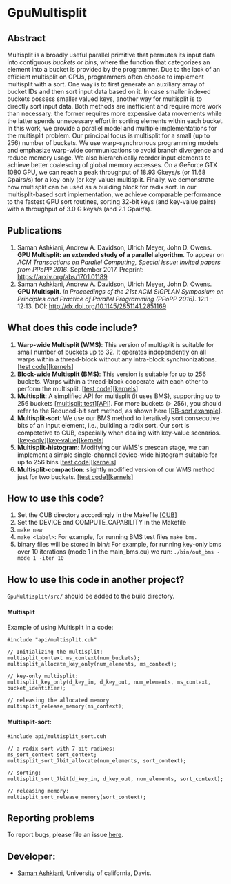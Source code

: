 # GpuMultisplit

## Abstract
Multisplit is a broadly useful parallel primitive that permutes its input data into contiguous _buckets_ or _bins_, where the function that categorizes an element into a bucket is provided by the programmer.
Due to the lack of an efficient multisplit on GPUs, programmers often choose to implement multisplit with a sort.
One way is to first generate an auxiliary array of bucket IDs and then sort input data based on it.
In case smaller indexed buckets possess smaller valued keys, another way for multisplit is to directly sort input data.
Both methods are inefficient and require more work than necessary: the former requires more expensive data movements while the latter spends unnecessary effort in sorting elements within each bucket.
In this work, we provide a parallel model and multiple implementations for the multisplit problem. Our principal focus is multisplit for a small (up to 256) number of buckets.
We use warp-synchronous programming models and emphasize warp-wide communications to avoid branch divergence and reduce memory usage.
We also hierarchically reorder input elements to achieve better coalescing of global memory accesses.
On a GeForce GTX 1080 GPU, we can reach a peak throughput of 18.93 Gkeys/s (or 11.68 Gpairs/s) for a  key-only (or key-value) multisplit.
Finally, we demonstrate how multisplit can be used as a building block for radix sort. In our multisplit-based sort implementation, we achieve comparable performance to the fastest GPU sort routines, sorting 32-bit keys (and key-value pairs) with a throughput of 3.0 G keys/s (and 2.1 Gpair/s).

## Publications
1. Saman Ashkiani, Andrew A. Davidson, Ulrich Meyer, John D. Owens. **GPU Multisplit: an extended study of a parallel algorithm**. To appear on _ACM Transactions on Parallel Computing, Special Issue: Invited papers from PPoPP 2016_. September 2017. Preprint: https://arxiv.org/abs/1701.01189
2. Saman Ashkiani, Andrew A. Davidson, Ulrich Meyer, John D. Owens. **GPU Multisplit**. _In Proceedings of the 21st ACM SIGPLAN Symposium on Principles and Practice of Parallel Programming (PPoPP 2016)_. 12:1 - 12:13. 
DOI: http://dx.doi.org/10.1145/2851141.2851169 

## What does this code include?
1. **Warp-wide Multisplit (WMS)**: This version of multisplit is suitable for small number of buckets up to 32. It operates independently on all warps within a thread-block without any intra-block synchronizations. [[test code](https://github.com/owensgroup/GpuMultisplit/blob/master/src/main/main_wms.cu)][[kernels](https://github.com/owensgroup/GpuMultisplit/tree/master/src/kernels/wms)] 
2. **Block-wide Multisplit (BMS)**: This version is suitable for up to 256 buckets. Warps within a thread-block cooperate with each other to perform the multisplit. [[test code](https://github.com/owensgroup/GpuMultisplit/blob/master/src/main/main_bms.cu)][[kernels](https://github.com/owensgroup/GpuMultisplit/tree/master/src/kernels/bms)]
3. **Multisplit**: A simplified API for multisplit (it uses BMS), supporting up to 256 buckets [[multisplit test](https://github.com/owensgroup/GpuMultisplit/blob/master/src/main/main_multisplit.cu)][[API](https://github.com/owensgroup/GpuMultisplit/blob/master/src/api/multisplit.cuh)]. For more buckets (> 256), you should refer to the Reduced-bit sort method, as shown here [[RB-sort example](https://github.com/owensgroup/GpuMultisplit/blob/master/src/main/main_wms.cu#L534)]. 
4. **Multisplit-sort**: We use our BMS method to iteratively sort consecutive bits of an input element, i.e., building a radix sort. Our sort is competetive to CUB, especially when dealing with key-value scenarios. [[key-only](https://github.com/owensgroup/GpuMultisplit/blob/master/src/main/main_sort.cu)][[key-value](https://github.com/owensgroup/GpuMultisplit/blob/master/src/main/main_sort_pairs.cu)][[kernels](https://github.com/owensgroup/GpuMultisplit/blob/master/src/api/multisplit_sort.cuh)]   
5. **Multisplit-histogram**: Modifying our WMS's prescan stage, we can implement a simple single-channel device-wide histogram suitable for up to 256 bins [[test code](https://github.com/owensgroup/GpuMultisplit/blob/master/src/main/main_histogram.cu)][[kernels](https://github.com/owensgroup/GpuMultisplit/tree/master/src/kernels/histogram)]  
6. **Multisplit-compaction**: slightly modified version of our WMS method just for two buckets. [[test code](https://github.com/owensgroup/GpuMultisplit/blob/master/src/main/main_compaction.cu)][[kernels](https://github.com/owensgroup/GpuMultisplit/blob/master/src/kernels/compaction/multisplit2_compaction.cuh)]
## How to use this code?
1. Set the CUB directory accordingly in the Makefile [[CUB](https://github.com/NVlabs/cub)]
2. Set the DEVICE and COMPUTE_CAPABILITY in the Makefile
3. `make new`
4. `make <label>`: For example, for running BMS test files `make bms`.
5. binary files will be stored in bin/: For example, for running key-only bms over 10 iterations (mode 1 in the main_bms.cu) we run: `./bin/out_bms -mode 1 -iter 10`

## How to use this code in another project?
`GpuMultisplit/src/` should be added to the build directory.
#### Multisplit
Example of using Multisplit in a code:
  ```
  #include "api/multisplit.cuh"
  
  // Initializing the multisplit:
  multisplit_context ms_context(num_buckets);
  multisplit_allocate_key_only(num_elements, ms_context);
  
  // key-only multisplit: 
  multisplit_key_only(d_key_in, d_key_out, num_elements, ms_context, bucket_identifier);
  
  // releasing the allocated memory
  multisplit_release_memory(ms_context);	
  
  ```
#### Multisplit-sort:  
```
#include api/multisplit_sort.cuh

// a radix sort with 7-bit radixes:
ms_sort_context sort_context;
multisplit_sort_7bit_allocate(num_elements, sort_context);

// sorting:
multisplit_sort_7bit(d_key_in, d_key_out, num_elements, sort_context);

// releasing memory:
multisplit_sort_release_memory(sort_context);

```
## Reporting problems 
To report bugs, please file an issue [here](https://github.com/owensgroup/GpuMultisplit/issues). 
## Developer:
* [Saman Ashkiani](http://www.ece.ucdavis.edu/~ashkiani/), University of california, Davis.
